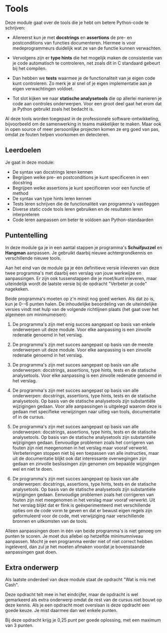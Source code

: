 # Tools

Deze module gaat over de tools die je hebt om betere Python-code te schrijven:

- Allereerst kun je met **docstrings** en **assertions** de pre- en postconditions van functies documenteren. Hiermee is voor medeprogrammeurs duidelijk wat ze van de functie kunnen verwachten.

- Vervolgens zijn er **type hints** die het mogelijk maken de consistentie van je code automatisch te controleren, net zoals dit in C standaard gebeurt bij het compilen.

- Dan hebben we **tests** waarmee je de functionaliteit van je eigen code kunt controleren. Zo merk je al snel of je eigen implementatie aan je eigen verwachtingen voldoet.

- Tot slot kijken we naar **statische analysetools** die op allerlei manieren je code aan controles onderwerpen. Voor een groot deel gaat het erom dat je Python gebruikt zoals het bedacht is.

Al deze tools worden toegepast in de professionele software-ontwikkeling, bijvoorbeeld om de samenwerking in teams makkelijker te maken. Maar ook in open source of meer persoonlijke projecten komen ze erg goed van pas, omdat ze fouten helpen voorkomen en detecteren.

## Leerdoelen

Je gaat in deze module:

- De syntax van docstrings leren kennen
- Begrijpen welke pre- en postconditions je kunt specificeren in een docstring
- Begrijpen welke assertions je kunt specificeren voor een functie of method
- De syntax van type hints leren kennen
- Tests leren schrijven die de functionaliteit van programma's vastleggen
- Diverse static code tools leren gebruiken en de resultaten leren interpreteren
- Code leren aanpassen om beter te voldoen aan Python-standaarden

## Puntentelling

In deze module ga je in een aantal stappen je programma's **Schuifpuzzel** en **Hangman** aanpassen. Je gebruikt daarbij nieuwe achtergrondkennis en verschillende nieuwe tools.

Aan het eind van de module ga je één definitieve versie inleveren van deze twee programma's met daarbij een verslag van jouw werkwijze en aanpassingen. Er zijn ook tussenstappen die je moet/kunt inleveren, maar uiteindelijk wordt de laatste versie bij de opdracht "Verbeter je code" nagekeken.

Beide programma's moeten op z'n minst nog goed werken. Als dat zo is, kun je 0--6 punten halen. De inhoudelijke beoordeling van de uiteindelijke versies vindt met hulp van de volgende richtlijnen plaats (het gaat over het algemeen om minimumeisen):

1. De programma's zijn met enig succes aangepast op basis van enkele onderwerpen uit deze module. Voor elke aanpassing is een zinvolle redenatie genoemd in het verslag.

2. De programma's zijn met succes aangepast op basis van de meeste onderwerpen uit deze module. Voor elke aanpassing is een zinvolle redenatie genoemd in het verslag.

3. De programma's zijn met succes aangepast op basis van alle onderwerpen: docstrings, assertions, type hints, tests en de statische analysetools. Voor elke aanpassing is een zinvolle redenatie genoemd in het verslag.

4. De programma's zijn met succes aangepast op basis van alle onderwerpen: docstrings, assertions, type hints, tests en de statische analysetools. Op basis van de statische analysetools zijn substantiële wijzigingen gedaan. Voor alle aanpassingen is uitgelegd waarom deze is gedaan met specifieke verwijzingen naar uitleg van tools, documentatie of in de cursus.

5. De programma's zijn met succes aangepast op basis van alle onderwerpen: docstrings, assertions, type hints, tests en de statische analysetools. Op basis van de statische analysetools zijn substantiële wijzigingen gedaan. Eenvoudige problemen zoals het corrigeren van fouten zijn niet meegenomen in het verslag maar vooraf verwerkt. Verbeteringen stoppen niet bij een toepassen van alle instructies, maar uit de documentatie blijkt ook dat interessante overwegingen zijn gedaan en zinvolle beslissingen zijn genomen om bepaalde wijzigingen wel en niet te doen.

6. De programma's zijn met succes aangepast op basis van alle onderwerpen: docstrings, assertions, type hints, tests en de statische analysetools. Op basis van de statische analysetools zijn substantiële wijzigingen gedaan. Eenvoudige problemen zoals het corrigeren van fouten zijn niet meegenomen in het verslag maar vooraf verwerkt. Uit het verslag blijkt dat er flink is geëxperimenteerd met verschillende opties om de code vorm te geven en dat er bewust eigen regels zijn geformuleerd voor de code, met verwijziging naar verschillende bronnen en uitkomsten van de tools.

Alleen aanpassingen doen in één van beide programma's is niet genoeg om punten te scoren. Je moet dus allebei op hetzelfde minimumniveau aanpassen. Mocht je een programma eerder niet of niet correct hebben ingeleverd, dan zul je het moeten afmaken voordat je bovenstaande aanpassingen gaat doen.

## Extra onderwerp

Als laatste onderdeel van deze module staat de opdracht "Wat is mis met Cash".

Deze opdracht telt mee in het eindcijfer, maar de opdracht is wel gemarkeerd als extra onderwerp omdat de rest van de cursus niet bouwt op deze kennis. Als je een opdracht moet overslaan is deze opdracht een goede keuze. Je mist daarmee dan wel enkele punten.

Bij deze opdracht krijg je 0,25 punt per goede oplossing, met een maximum van 3 punten.
